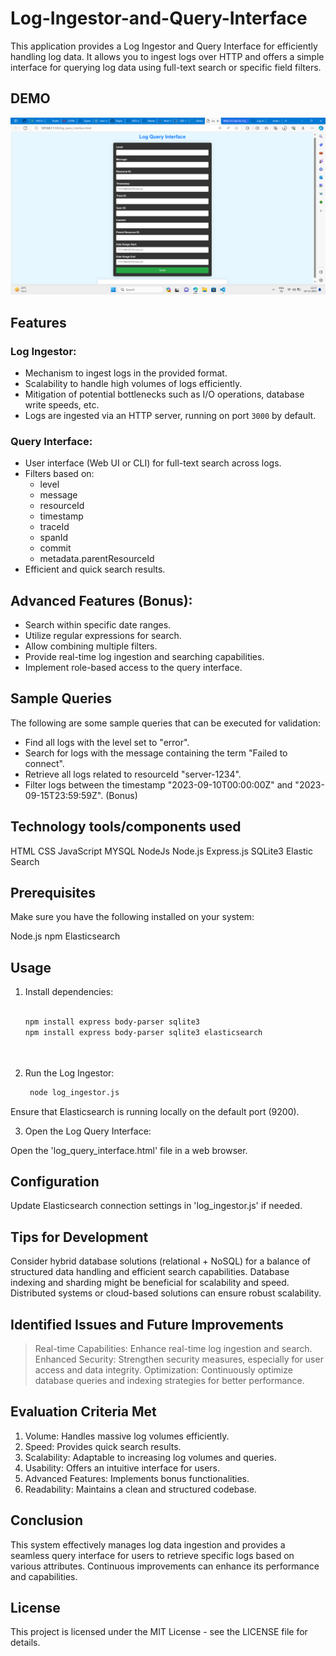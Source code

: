 # Log-Ingestor-and-Query-Interface

This application provides a Log Ingestor and Query Interface for efficiently handling log data. It allows you to ingest logs over HTTP and offers a simple interface for querying log data using full-text search or specific field filters.


## DEMO
![image](https://github.com/Raghvendra9936/Log-Ingestor-and-Query-Interface/blob/main/Screenshot%202023-11-19%20123813.png)

## Features

### Log Ingestor:

- Mechanism to ingest logs in the provided format.
- Scalability to handle high volumes of logs efficiently.
- Mitigation of potential bottlenecks such as I/O operations, database write speeds, etc.
- Logs are ingested via an HTTP server, running on port `3000` by default.

### Query Interface:

- User interface (Web UI or CLI) for full-text search across logs.
- Filters based on:
  - level
  - message
  - resourceId
  - timestamp
  - traceId
  - spanId
  - commit
  - metadata.parentResourceId
- Efficient and quick search results.

## Advanced Features (Bonus):

- Search within specific date ranges.
- Utilize regular expressions for search.
- Allow combining multiple filters.
- Provide real-time log ingestion and searching capabilities.
- Implement role-based access to the query interface.

## Sample Queries

The following are some sample queries that can be executed for validation:

- Find all logs with the level set to "error".
- Search for logs with the message containing the term "Failed to connect".
- Retrieve all logs related to resourceId "server-1234".
- Filter logs between the timestamp "2023-09-10T00:00:00Z" and "2023-09-15T23:59:59Z". (Bonus)

## Technology tools/components used
   HTML
   CSS
   JavaScript
   MYSQL
   NodeJs
   Node.js 
   Express.js
   SQLite3
   Elastic Search


## Prerequisites
Make sure you have the following installed on your system:

   Node.js
   npm
   Elasticsearch


## Usage

1. Install dependencies:

   ```bash
   
   npm install express body-parser sqlite3
   npm install express body-parser sqlite3 elasticsearch




2. Run the Log Ingestor:
    ```bash
     node log_ingestor.js

Ensure that Elasticsearch is running locally on the default port (9200).

3. Open the Log Query Interface:

Open the 'log_query_interface.html' file in a web browser.

## Configuration
Update Elasticsearch connection settings in 'log_ingestor.js' if needed.
## Tips for Development
Consider hybrid database solutions (relational + NoSQL) for a balance of structured data handling and efficient search capabilities.
Database indexing and sharding might be beneficial for scalability and speed.
Distributed systems or cloud-based solutions can ensure robust scalability.


## Identified Issues and Future Improvements
> Real-time Capabilities: Enhance real-time log ingestion and search.
> Enhanced Security: Strengthen security measures, especially for user access and data integrity.
> Optimization: Continuously optimize database queries and indexing strategies for better performance.
## Evaluation Criteria Met
1. Volume: Handles massive log volumes efficiently.
2. Speed: Provides quick search results.
3. Scalability: Adaptable to increasing log volumes and queries.
4. Usability: Offers an intuitive interface for users.
5. Advanced Features: Implements bonus functionalities.
6. Readability: Maintains a clean and structured codebase.
## Conclusion
This system effectively manages log data ingestion and provides a seamless query interface for users to retrieve specific logs based on various attributes. Continuous improvements can enhance its performance and capabilities.

## License
This project is licensed under the MIT License - see the LICENSE file for details.
